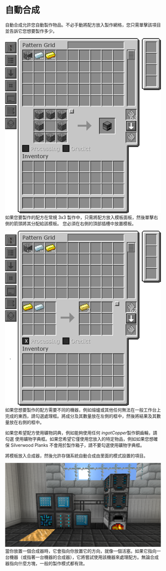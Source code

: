 # 自動合成

自動合成允許您自動製作物品。不必手動將配方放入製作網格，您只需單擊該項目並告訴它您想要製作多少。

![](pattern_grid.png)
如果您要製作的配方在常規 3x3 製作中，只需將配方放入模板面板，然後單擊右側的箭頭將其分配給該模板。
您必須在右側的頂部插槽中放置模板。

![](processing.png)
如果您想要製作的配方需要不同的機器，例如熔爐或其他任何無法在一般工作台上完成的東西，請勾選處理框。將成分及其數量放在左側的框中，然後將結果及其數量放在右側的框中。

如果您希望配方使用礦物詞典，例如能夠使用任何 *ingotCopper*製作銅齒輪，請勾選 使用礦物字典框。如果您希望它僅使用您放入的特定物品，例如如果您想確保 Silverwood Planks 不會用於製作箱子，請不要勾選使用礦物字典框。

將模板放入合成器，然後允許存儲系統自動合成由里面的模式設置的項目。

![](processing_recipe.png)
當你放置一個合成器時，它會指向你放置它的方向，就像一個活塞。如果它指向一台機器（或指著一台機器的合成器），它將嘗試使用該機器來處理配方。無論合成器指向什麼方塊，一般的製作模式都有效。
